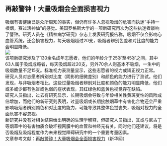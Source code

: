## 再敲警钟！大量吸烟会全面损害视力  
吸烟有害健康已是众所周知的事实，但仍有许多人忽视吸烟的危害而执迷“手持一根烟，赛过活神仙”的感觉。美国罗格斯大学的一项新研究再次为这些执迷者敲响了警钟。研究人员在《精神病学研究》杂志上发表研究报告称，吸烟不仅会影响心血管系统，还会损害视力，每天吸烟超过20支，吸烟者辨别色差和对比度的能力会明显降低。  
![](http://cdncms.v-keep.cn/wp-content/uploads/2019/12/16062711500016_meitu_1-1024x621.jpg)  
该项新研究涉及了130余名成年志愿者，他们的年龄介于25岁至45岁之间，其中63人属于吸烟成瘾者，每天吸烟超过20支，另外70余人则基本不吸烟，一生中的吸烟数量不足15支。标准视力表测量显示，这些志愿者的视力或矫正视力正常。  
研究人员对志愿者辨别对比度（阴影的细微差别）和颜色的能力进行了测试。他们发现，与非吸烟者相比，这些过量吸烟者辨别对比度和颜色的能力明显降低，他们或多或少都有色盲或色弱的症状表现，其红绿色和蓝黄色视觉存在缺陷。  
研究人员指出，过去有研究显示，长期吸烟会导致与年龄相关性黄斑变性的风险成倍增加，而他们的新研究则表明，过量吸烟或长期接触烟草中有害化合物还会严重影响吸烟者辨别颜色和对比度的能力，可能导致其整体色觉丧失，吸烟对视力的全面危害不容忽视。  
新研究并没有对相关结果给出明确的生理学解释，但研究人员指出，其或与尼古丁等烟草中的有害物质会破坏视网膜中的血管和神经元有关。同时他们还建议，将是否吸烟及吸烟程度作为未来视觉障碍研究中的一个重要考量因素。  
文章参考文献：<a href="http://www.yn.xinhuanet.com/health/2019-02/20/c_137836088.htm">再敲警钟！大量吸烟会全面损害视力</a>（新华网）  
